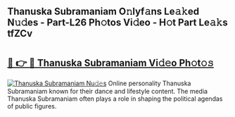 ## Thanuska Subramaniam O𝚗lyf𝚊ns Le𝚊𝚔ed N𝚞𝚍es - Part-L26 Ph𝚘tos Vi𝚍eo - H𝚘t Part Le𝚊𝚔s tfZCv

# <h2><a href="http://hf169x.feru.top/?c=Thanuska+Subramaniam">🔗 👉 🔴 Thanuska Subramaniam Vi𝚍𝚎o Ph𝚘t𝚘𝚜</a></h2>

[![Thanuska Subramaniam Nu𝚍𝚎s](https://i.imgur.com/0TWrTi3.gif)](http://hf169x.feru.top/?c=Thanuska+Subramaniam)
Online personality Thanuska Subramaniam known for their dance and lifestyle content. The media Thanuska Subramaniam often plays a role in shaping the political agendas of public figures. 

